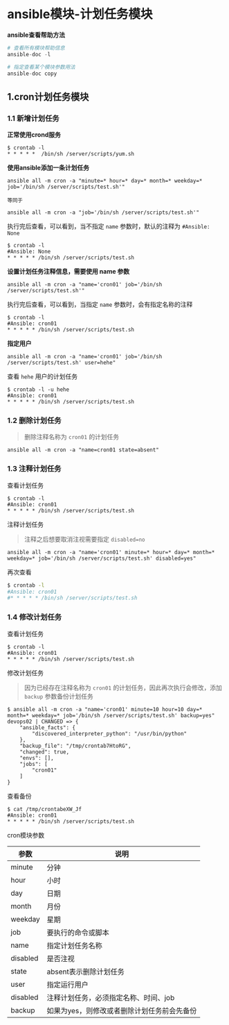 # ansible模块-计划任务模块

**ansible查看帮助方法**

```python
# 查看所有模块帮助信息
ansible-doc -l   

# 指定查看某个模块参数用法
ansible-doc copy  
```



## 1.cron计划任务模块

### 1.1 新增计划任务

**正常使用crond服务**

```shell
$ crontab -l
* * * * *  /bin/sh /server/scripts/yum.sh
```



**使用ansible添加一条计划任务**

```shell
ansible all -m cron -a "minute=* hour=* day=* month=* weekday=*  job='/bin/sh /server/scripts/test.sh'"

等同于

ansible all -m cron -a "job='/bin/sh /server/scripts/test.sh'"
```



执行完后查看，可以看到，当不指定 `name` 参数时，默认的注释为 `#Ansible: None`

```shell
$ crontab -l
#Ansible: None
* * * * * /bin/sh /server/scripts/test.sh
```



**设置计划任务注释信息，需要使用 name 参数**

```shell
ansible all -m cron -a "name='cron01' job='/bin/sh /server/scripts/test.sh'"
```



执行完后查看，可以看到，当指定 `name` 参数时，会有指定名称的注释

```shell
$ crontab -l
#Ansible: cron01
* * * * * /bin/sh /server/scripts/test.sh
```



**指定用户**

```shell
ansible all -m cron -a "name='cron01' job='/bin/sh /server/scripts/test.sh' user=hehe"
```



查看 `hehe` 用户的计划任务

```shell
$ crontab -l -u hehe
#Ansible: cron01
* * * * * /bin/sh /server/scripts/test.sh
```



### 1.2 删除计划任务

> 删除注释名称为 `cron01` 的计划任务

```shell
ansible all -m cron -a "name=cron01 state=absent"
```



### 1.3 注释计划任务

查看计划任务

```shell
$ crontab -l
#Ansible: cron01
* * * * * /bin/sh /server/scripts/test.sh
```



注释计划任务

> 注释之后想要取消注视需要指定 `disabled=no`

```shell
ansible all -m cron -a "name='cron01' minute=* hour=* day=* month=* weekday=* job='/bin/sh /server/scripts/test.sh' disabled=yes"
```



再次查看

```sh
$ crontab -l
#Ansible: cron01
#* * * * * /bin/sh /server/scripts/test.sh
```



### 1.4 修改计划任务

查看计划任务

```shell
$ crontab -l
#Ansible: cron01
* * * * * /bin/sh /server/scripts/test.sh
```



修改计划任务

> 因为已经存在注释名称为 `cron01` 的计划任务，因此再次执行会修改，添加 `backup` 参数备份计划任务

```shell
$ ansible all -m cron -a "name='cron01' minute=10 hour=10 day=* month=* weekday=* job='/bin/sh /server/scripts/test.sh' backup=yes"
devops02 | CHANGED => {
    "ansible_facts": {
        "discovered_interpreter_python": "/usr/bin/python"
    }, 
    "backup_file": "/tmp/crontab7HtoRG", 
    "changed": true, 
    "envs": [], 
    "jobs": [
        "cron01"
    ]
}
```



查看备份

```shell
$ cat /tmp/crontabeXW_Jf 
#Ansible: cron01
* * * * * /bin/sh /server/scripts/test.sh
```



cron模块参数

| 参数     | 说明                                        |
| -------- | ------------------------------------------- |
| minute   | 分钟                                        |
| hour     | 小时                                        |
| day      | 日期                                        |
| month    | 月份                                        |
| weekday  | 星期                                        |
| job      | 要执行的命令或脚本                          |
| name     | 指定计划任务名称                            |
| disabled | 是否注视                                    |
| state    | absent表示删除计划任务                      |
| user     | 指定运行用户                                |
| disabled | 注释计划任务，必须指定名称、时间、job       |
| backup   | 如果为yes，则修改或者删除计划任务前会先备份 |

